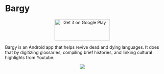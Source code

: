 # Bargy

<p align="center">
<a href='https://play.google.com/store/apps/details?id=com.lunareclipse.bargy&pcampaignid=MKT-Other-global-all-co-prtnr-py-PartBadge-Mar2515-1'><img alt='Get it on Google Play' width='180' height='70' src='https://play.google.com/intl/en_us/badges/images/generic/en_badge_web_generic.png'/></a></p>

Bargy is an Android app that helps revive dead and dying languages. It does that by digitizing glossaries, compiling brief histories, and linking cultural highlights from Youtube.

<p align="center">
  <img src="https://user-images.githubusercontent.com/8617261/42473982-1b89b9ac-83be-11e8-888c-f7e671733ba7.gif">
</p>

